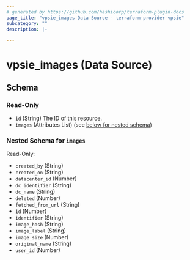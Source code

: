 ```yaml
---
# generated by https://github.com/hashicorp/terraform-plugin-docs
page_title: "vpsie_images Data Source - terraform-provider-vpsie"
subcategory: ""
description: |-
  
---
```


# vpsie_images (Data Source)





<!-- schema generated by tfplugindocs -->
## Schema

### Read-Only

- `id` (String) The ID of this resource.
- `images` (Attributes List) (see [below for nested schema](#nestedatt--images))

<a id="nestedatt--images"></a>
### Nested Schema for `images`

Read-Only:

- `created_by` (String)
- `created_on` (String)
- `datacenter_id` (Number)
- `dc_identifier` (String)
- `dc_name` (String)
- `deleted` (Number)
- `fetched_from_url` (String)
- `id` (Number)
- `identifier` (String)
- `image_hash` (String)
- `image_label` (String)
- `image_size` (Number)
- `original_name` (String)
- `user_id` (Number)
